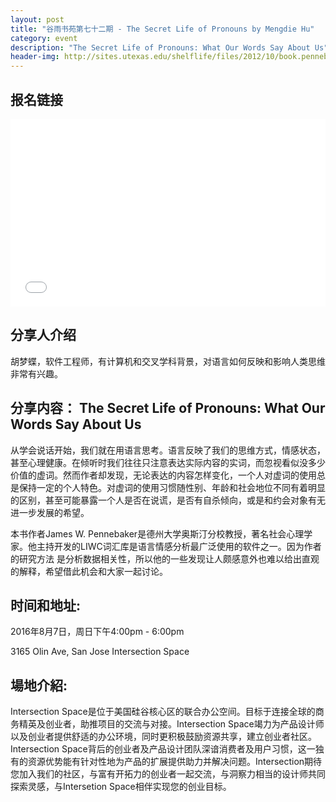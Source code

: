 ```yaml
---
layout: post
title: "谷雨书苑第七十二期 - The Secret Life of Pronouns by Mengdie Hu"
category: event
description: "The Secret Life of Pronouns: What Our Words Say About Us"
header-img: http://sites.utexas.edu/shelflife/files/2012/10/book.pennebaker.jpg
---
```


## 报名链接
<div style="width:100%; text-align:left;" ><iframe src="//eventbrite.com/tickets-external?eid=26894370787&ref=etckt" frameborder="0" height="300" width="100%" vspace="0" hspace="0" marginheight="5" marginwidth="5" scrolling="auto" allowtransparency="true"></iframe></div>

## 分享人介绍

胡梦蝶，软件工程师，有计算机和交叉学科背景，对语言如何反映和影响人类思维非常有兴趣。

## 分享内容： The Secret Life of Pronouns: What Our Words Say About Us

从学会说话开始，我们就在用语言思考。语言反映了我们的思维方式，情感状态，甚至心理健康。在倾听时我们往往只注意表达实际内容的实词，而忽视看似没多少价值的虚词。然而作者却发现，无论表达的内容怎样变化，一个人对虚词的使用总是保持一定的个人特色。对虚词的使用习惯随性别、年龄和社会地位不同有着明显的区别，甚至可能暴露一个人是否在说谎，是否有自杀倾向，或是和约会对象有无进一步发展的希望。

本书作者James W. Pennebaker是德州大学奥斯汀分校教授，著名社会心理学家。他主持开发的LIWC词汇库是语言情感分析最广泛使用的软件之一。因为作者的研究方法
是分析数据相关性，所以他的一些发现让人颇感意外也难以给出直观的解释，希望借此机会和大家一起讨论。

## 时间和地址:
2016年8月7日，周日下午4:00pm - 6:00pm

3165 Olin Ave, San Jose    Intersection Space

## 場地介紹:
Intersection Space是位于美国硅谷核心区的联合办公空间。目标于连接全球的商务精英及创业者，助推项目的交流与对接。Intersection Space竭力为产品设计师以及创业者提供舒适的办公环境，同时更积极鼓励资源共享，建立创业者社区。Intersection Space背后的创业者及产品设计团队深谙消费者及用户习惯，这一独有的资源优势能有针对性地为产品的扩展提供助力并解决问题。Intersection期待您加入我们的社区，与富有开拓力的创业者一起交流，与洞察力相当的设计师共同探索灵感，与Intersetion Space相伴实现您的创业目标。
